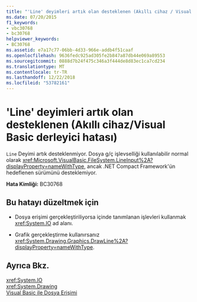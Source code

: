 ```yaml
---
title: "'Line' deyimleri artık olan desteklenen (Akıllı cihaz / Visual Basic derleyici hatası)"
ms.date: 07/20/2015
f1_keywords:
- vbc30768
- bc30768
helpviewer_keywords:
- BC30768
ms.assetid: e7a17c77-06bb-4d33-966e-addb4f51caaf
ms.openlocfilehash: 9636fedc925ad305fe2b847a87db44e069a89553
ms.sourcegitcommit: 0888d7b24f475c346a3f444de8d83ec1ca7cd234
ms.translationtype: MT
ms.contentlocale: tr-TR
ms.lasthandoff: 12/22/2018
ms.locfileid: "53782161"
---
```

# <a name="line-statements-are-no-longer-supported-smart-devicevisual-basic-compiler-error"></a>'Line' deyimleri artık olan desteklenen (Akıllı cihaz/Visual Basic derleyici hatası)
`Line` Deyimi artık desteklenmiyor. Dosya g/ç işlevselliği kullanılabilir normal olarak <xref:Microsoft.VisualBasic.FileSystem.LineInput%2A?displayProperty=nameWithType>, ancak .NET Compact Framework'ün hedeflenen sürümünü desteklemiyor.  
  
 **Hata Kimliği:** BC30768  
  
## <a name="to-correct-this-error"></a>Bu hatayı düzeltmek için  
  
-   Dosya erişimi gerçekleştiriliyorsa içinde tanımlanan işlevleri kullanmak <xref:System.IO> ad alanı.  
  
-   Grafik gerçekleştirme kullanırsanız <xref:System.Drawing.Graphics.DrawLine%2A?displayProperty=nameWithType>.  
  
## <a name="see-also"></a>Ayrıca Bkz.  
 <xref:System.IO>  
 <xref:System.Drawing>  
 [Visual Basic ile Dosya Erişimi](../../visual-basic/developing-apps/programming/drives-directories-files/file-access.md)
